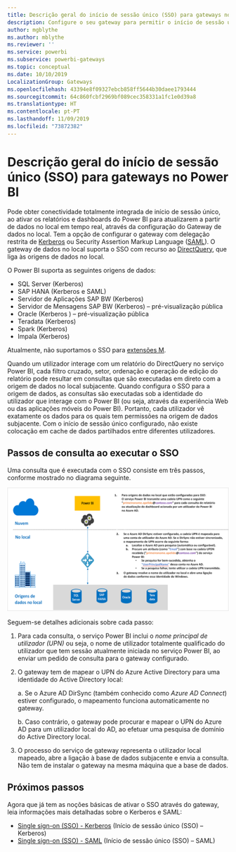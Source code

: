 ```yaml
---
title: Descrição geral do início de sessão único (SSO) para gateways no Power BI
description: Configure o seu gateway para permitir o início de sessão único (SSO) a partir do Power BI em origens de dados no local.
author: mgblythe
ms.author: mblythe
ms.reviewer: ''
ms.service: powerbi
ms.subservice: powerbi-gateways
ms.topic: conceptual
ms.date: 10/10/2019
LocalizationGroup: Gateways
ms.openlocfilehash: 43394e8f09327ebcb858ff5644b30daee1793444
ms.sourcegitcommit: 64c860fcbf2969bf089cec358331a1fc1e0d39a8
ms.translationtype: HT
ms.contentlocale: pt-PT
ms.lasthandoff: 11/09/2019
ms.locfileid: "73872382"
---
```

# <a name="overview-of-single-sign-on-sso-for-gateways-in-power-bi"></a>Descrição geral do início de sessão único (SSO) para gateways no Power BI

Pode obter conectividade totalmente integrada de início de sessão único, ao ativar os relatórios e dashboards do Power BI para atualizarem a partir de dados no local em tempo real, através da configuração do Gateway de dados no local. Tem a opção de configurar o gateway com delegação restrita de [Kerberos](service-gateway-sso-kerberos.md) ou Security Assertion Markup Language ([SAML](service-gateway-sso-saml.md)). O gateway de dados no local suporta o SSO com recurso ao [DirectQuery](desktop-directquery-about.md), que liga às origens de dados no local.

O Power BI suporta as seguintes origens de dados:

* SQL Server (Kerberos)
* SAP HANA (Kerberos e SAML)
* Servidor de Aplicações SAP BW (Kerberos)
* Servidor de Mensagens SAP BW (Kerberos) – pré-visualização pública
* Oracle (Kerberos ) – pré-visualização pública
* Teradata (Kerberos)
* Spark (Kerberos)
* Impala (Kerberos)

Atualmente, não suportamos o SSO para [extensões M](https://github.com/microsoft/DataConnectors/blob/master/docs/m-extensions.md).

Quando um utilizador interage com um relatório do DirectQuery no serviço Power BI, cada filtro cruzado, setor, ordenação e operação de edição do relatório pode resultar em consultas que são executadas em direto com a origem de dados no local subjacente. Quando configura o SSO para a origem de dados, as consultas são executadas sob a identidade do utilizador que interage com o Power BI (ou seja, através da experiência Web ou das aplicações móveis do Power BI). Portanto, cada utilizador vê exatamente os dados para os quais tem permissões na origem de dados subjacente. Com o início de sessão único configurado, não existe colocação em cache de dados partilhados entre diferentes utilizadores.

## <a name="query-steps-when-running-sso"></a>Passos de consulta ao executar o SSO

Uma consulta que é executada com o SSO consiste em três passos, conforme mostrado no diagrama seguinte.

![Passos de consulta com o SSO](media/service-gateway-sso-overview/sso-query-steps.png)

Seguem-se detalhes adicionais sobre cada passo:

1. Para cada consulta, o serviço Power BI inclui o *nome principal de utilizador (UPN)* ou seja, o nome de utilizador totalmente qualificado do utilizador que tem sessão atualmente iniciada no serviço Power BI, ao enviar um pedido de consulta para o gateway configurado.

2. O gateway tem de mapear o UPN do Azure Active Directory para uma identidade do Active Directory local:

   a. Se o Azure AD DirSync (também conhecido como *Azure AD Connect*) estiver configurado, o mapeamento funciona automaticamente no gateway.

   b.  Caso contrário, o gateway pode procurar e mapear o UPN do Azure AD para um utilizador local do AD, ao efetuar uma pesquisa de domínio do Active Directory local.

3. O processo do serviço de gateway representa o utilizador local mapeado, abre a ligação à base de dados subjacente e envia a consulta. Não tem de instalar o gateway na mesma máquina que a base de dados.

## <a name="next-steps"></a>Próximos passos

Agora que já tem as noções básicas de ativar o SSO através do gateway, leia informações mais detalhadas sobre o Kerberos e SAML:

* [Single sign-on (SSO) - Kerberos](service-gateway-sso-kerberos.md) (Início de sessão único (SSO) – Kerberos)
* [Single sign-on (SSO) - SAML](service-gateway-sso-saml.md) (Início de sessão único (SSO) – SAML)
